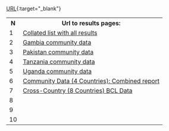 [URL](https://rpubs.com/atreyagaganumn/oxf23gambia){:target="_blank"}


 <table>
  <tr>
    <th> N </th>
    <th> Url to results pages: </th>
    </tr>
  <tr>
    <td> 1 </td>
    <td> <a href="https://rpubs.com/atreyagaganumn" target="_blank"> Collated list with all results </a>    </td>
 </tr> 
 <tr>
  <td> 2 </td>
    <td> <a href="https://rpubs.com/atreyagaganumn/oxf23gambia" target="_blank"> 
    Gambia community data </a>     </td>
  </tr>
  <tr>
  <td> 3 </td>
    <td> <a href="https://rpubs.com/atreyagaganumn/oxf23pakistan" target="_blank"> Pakistan community data </a>     </td>
  </tr>
  <tr>
  <td> 4 </td>
  <td> <a href="https://rpubs.com/atreyagaganumn/oxf23tanzania" target="blank" </href> Tanzania community data </td>
  </tr>
  <tr>
  <td> 5 </td>
  <td> <a href="https://rpubs.com/atreyagaganumn/oxf23uganda" target="blank" </href> Uganda community data </td>
  </tr>
    <tr>
  <td> 6 </td>
  <td> <a href="https://rpubs.com/atreyagaganumn/oxf23combinedreport" target="blank" </href>  Community Data (4 Countries): Combined report </td>
   </tr>
   <tr>
  <td> 7 </td>
  <td> <a href="https://rpubs.com/atreyagaganumn/oxf23bcl" target="blank" </href>   Cross-Country (8 Countries) BCL Data  </td>
   </tr>
     <tr>
  <td> 8 </td>
  <td>  </td>
   </tr>
       <tr>
  <td> 9 </td>
  <td>  </td>
   </tr>
       <tr>
  <td> 10 </td>
  <td>  </td>
   </tr>
   
</table> 